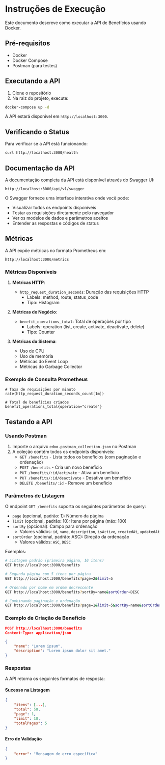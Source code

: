 # Instruções de Execução

Este documento descreve como executar a API de Benefícios usando Docker.

## Pré-requisitos

- Docker
- Docker Compose
- Postman (para testes)

## Executando a API

1. Clone o repositório
2. Na raiz do projeto, execute:
```bash
docker-compose up -d
```

A API estará disponível em `http://localhost:3000`.

## Verificando o Status

Para verificar se a API está funcionando:
```bash
curl http://localhost:3000/health
```

## Documentação da API

A documentação completa da API está disponível através do Swagger UI:

```
http://localhost:3000/api/v1/swagger
```

O Swagger fornece uma interface interativa onde você pode:
- Visualizar todos os endpoints disponíveis
- Testar as requisições diretamente pelo navegador
- Ver os modelos de dados e parâmetros aceitos
- Entender as respostas e códigos de status

## Métricas

A API expõe métricas no formato Prometheus em:

```
http://localhost:3000/metrics
```

### Métricas Disponíveis

1. **Métricas HTTP**:
   - `http_request_duration_seconds`: Duração das requisições HTTP
     - Labels: method, route, status_code
     - Tipo: Histogram

2. **Métricas de Negócio**:
   - `benefit_operations_total`: Total de operações por tipo
     - Labels: operation (list, create, activate, deactivate, delete)
     - Tipo: Counter

3. **Métricas do Sistema**:
   - Uso de CPU
   - Uso de memória
   - Métricas do Event Loop
   - Métricas do Garbage Collector

### Exemplo de Consulta Prometheus

```promql
# Taxa de requisições por minuto
rate(http_request_duration_seconds_count[1m])

# Total de benefícios criados
benefit_operations_total{operation="create"}
```

## Testando a API

### Usando Postman

1. Importe o arquivo `edoo.postman_collection.json` no Postman
2. A coleção contém todos os endpoints disponíveis:
   - `GET /benefits` - Lista todos os benefícios (com paginação e ordenação)
   - `POST /benefits` - Cria um novo benefício
   - `PUT /benefits/:id/activate` - Ativa um benefício
   - `PUT /benefits/:id/deactivate` - Desativa um benefício
   - `DELETE /benefits/:id` - Remove um benefício

### Parâmetros de Listagem

O endpoint `GET /benefits` suporta os seguintes parâmetros de query:

- `page` (opcional, padrão: 1): Número da página
- `limit` (opcional, padrão: 10): Itens por página (máx: 100)
- `sortBy` (opcional): Campo para ordenação
  - Valores válidos: `id`, `name`, `description`, `isActive`, `createdAt`, `updatedAt`
- `sortOrder` (opcional, padrão: ASC): Direção da ordenação
  - Valores válidos: `ASC`, `DESC`

Exemplos:
```bash
# Listagem padrão (primeira página, 10 itens)
GET http://localhost:3000/benefits

# Segunda página com 5 itens por página
GET http://localhost:3000/benefits?page=2&limit=5

# Ordenado por nome em ordem decrescente
GET http://localhost:3000/benefits?sortBy=name&sortOrder=DESC

# Combinando paginação e ordenação
GET http://localhost:3000/benefits?page=1&limit=5&sortBy=name&sortOrder=DESC
```

### Exemplo de Criação de Benefício

```json
POST http://localhost:3000/benefits
Content-Type: application/json

{
    "name": "Lorem ipsum",
    "description": "Lorem ipsum dolor sit amet."
}
```

### Respostas

A API retorna os seguintes formatos de resposta:

#### Sucesso na Listagem
```json
{
    "items": [...],
    "total": 50,
    "page": 1,
    "limit": 10,
    "totalPages": 5
}
```

#### Erro de Validação
```json
{
    "error": "Mensagem de erro específica"
}
```
